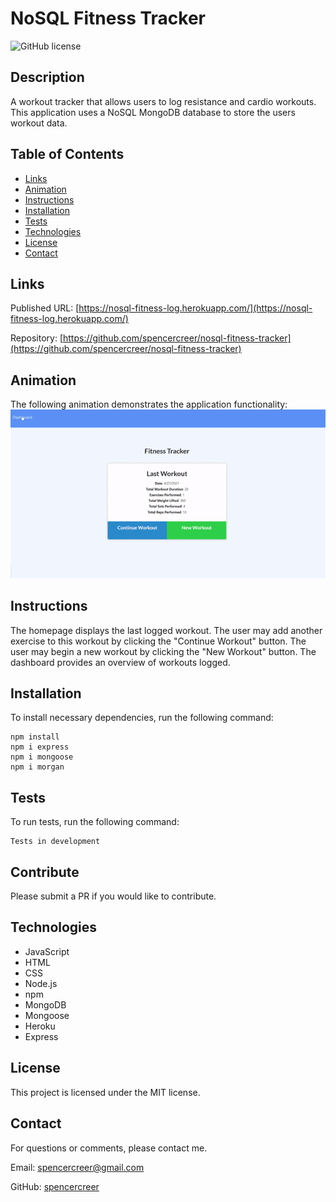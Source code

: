 # NoSQL Fitness Tracker
![GitHub license](https://img.shields.io/badge/license-MIT-blue.svg)

## Description
A workout tracker that allows users to log resistance and cardio workouts. This application uses a NoSQL MongoDB database to store the users workout data.

## Table of Contents
* [Links](#links)
* [Animation](#animation) 
* [Instructions](#instructions) 
* [Installation](#installations) 
* [Tests](#tests) 
* [Technologies](#technologies)  
* [License](#license)
* [Contact](#contact)

## Links
Published URL: [https://nosql-fitness-log.herokuapp.com/](https://nosql-fitness-log.herokuapp.com/)

Repository: [https://github.com/spencercreer/nosql-fitness-tracker](https://github.com/spencercreer/nosql-fitness-tracker)


## Animation
The following animation demonstrates the application functionality:
</br>
![NoSQL Fitness Tracker animation](./public/assets/fitness.gif)

## Instructions
The homepage displays the last logged workout. The user may add another exercise to this workout by clicking the "Continue Workout" button. The user may begin a new workout by clicking the "New Workout" button. The dashboard provides an overview of workouts logged.
## Installation
To install necessary dependencies, run the following command:

  ```
  npm install
  npm i express
  npm i mongoose
  npm i morgan
  ```
## Tests
To run tests, run the following command:

  ```
  Tests in development
  ```
    
## Contribute
Please submit a PR if you would like to contribute.
## Technologies
 * JavaScript
 * HTML
 * CSS
 * Node.js
 * npm
 * MongoDB
 * Mongoose
 * Heroku
 * Express


## License
This project is licensed under the MIT license.
## Contact
For questions or comments, please contact me.

Email: <a href="mailto: spencercreer@gmail.com" target="_blank">spencercreer@gmail.com</a>

GitHub: [spencercreer](https://github.com/spencercreer/)

